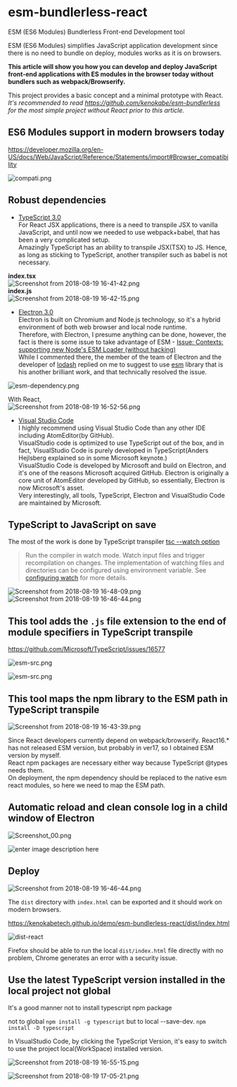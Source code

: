 

# esm-bundlerless-react

ESM (ES6 Modules) Bundlerless Front-end Development tool

ESM (ES6 Modules)  simplifies JavaScript application development since there is no need to bundle on deploy, modules works as it is on browsers.

**This article will show you how you can develop and deploy JavaScript front-end applications with ES modules in the browser today without bundlers such as webpack/Browserify.**

This project provides a basic concept and a minimal prototype with React.  
*It's recommended to read https://github.com/kenokabe/esm-bundlerless for the most simple project without React prior to this article.*


## ES6 Modules support in modern browsers today
https://developer.mozilla.org/en-US/docs/Web/JavaScript/Reference/Statements/import#Browser_compatibility

![compati.png](https://kenokabetech.github.io/img/ts-react-electron/compati.png)

## Robust dependencies

- [TypeScript 3.0](https://www.typescriptlang.org/)  
For React JSX applications, there is a need to transpile JSX to vanilla JavaScript, and until now we needed to use webpack+babel, that has been a very complicated setup.  
Amazingly TypeScript has an ability to transpile JSX(TSX) to JS.  Hence, as long as sticking to TypeScript, another transpiler such as babel is not necessary.  

**index.tsx**  
![Screenshot from 2018-08-19 16-41-42.png](https://kenokabetech.github.io/img/ts-react-electron/Screenshot%20from%202018-08-19%2016-41-42.png)  
**index.js**  
![Screenshot from 2018-08-19 16-42-15.png](https://kenokabetech.github.io/img/ts-react-electron/Screenshot%20from%202018-08-19%2016-42-15.png)

- [Electron 3.0](https://electronjs.org/)  
Electron is built on Chromium and Node.js technology, so it's a hybrid environment of both web browser and local node runtime.  
Therefore, with Electron, I presume anything can be done, however, the fact is there is some issue to take advantage of ESM - [Issue: Contexts: supporting new Node's ESM Loader (without hacking)](https://github.com/electron/node/issues/33)  
While I commented there, the member of the team of Electron and the developer of [lodash](https://www.npmjs.com/package/lodash) replied on me to suggest to use [esm](https://www.npmjs.com/package/esm) library that is his another brilliant work, and that technically resolved the issue.  

![esm-dependency.png](https://kenokabetech.github.io/img/ts-react-electron/esm-dependency.png)

With React,  
![Screenshot from 2018-08-19 16-52-56.png](https://kenokabetech.github.io/img/ts-react-electron/Screenshot%20from%202018-08-19%2016-52-56.png)


- [Visual Studio Code ](https://code.visualstudio.com/)  
I highly recommend using Visual Studio Code than any other IDE including AtomEditor(by GitHub).  
VisualStudio code is optimized to use TypeScript out of the box, and in fact, VisualStudio Code is purely developed in TypeScript(Anders Hejlsberg explained so in some Microsoft keynote.)    
VisualStudio Code is developed by Microsoft and build on Electron, and it's one of the reasons Microsoft acquired GitHub. Electron is originally a core unit of AtomEditor developed by GitHub, so essentially, Electron is now Microsoft's asset.  
Very interestingly, all tools, TypeScript, Electron and VisualStudio Code are maintained by Microsoft. 

## TypeScript to JavaScript on save

The most of the work is done by TypeScript transpiler
[tsc --watch option](https://www.typescriptlang.org/docs/handbook/compiler-options.html)
>Run the compiler in watch mode. Watch input files and trigger recompilation on changes. The implementation of watching files and directories can be configured using environment variable. See [configuring watch](https://www.typescriptlang.org/docs/handbook/configuring-watch.html) for more details.
>
![Screenshot from 2018-08-19 16-48-09.png](https://kenokabetech.github.io/img/ts-react-electron/Screenshot%20from%202018-08-19%2016-48-09.png)
![Screenshot from 2018-08-19 16-46-44.png](https://kenokabetech.github.io/img/ts-react-electron/Screenshot%20from%202018-08-19%2016-46-44.png)

## This tool adds the `.js` file extension to the end of module specifiers in TypeScript transpile
https://github.com/Microsoft/TypeScript/issues/16577

![esm-src.png](https://kenokabetech.github.io/img/ts-react-electron/esm-ts.png)

![esm-src.png](https://kenokabetech.github.io/img/ts-react-electron/esm-js.png)

## This tool maps the npm library to the ESM path in TypeScript transpile

![Screenshot from 2018-08-19 16-43-39.png](https://kenokabetech.github.io/img/ts-react-electron/Screenshot%20from%202018-08-19%2016-43-39.png)

Since React developers currently depend on webpack/browserify. React16.* has not released ESM version, but probably in ver17, so I obtained ESM version by myself.  
React npm packages are necessary either way because TypeScript @types needs them.  
On deployment, the npm dependency should be replaced to the native esm react modules, so here we need to map the ESM path.


## Automatic reload and clean console log in a child window of Electron

![Screenshot_00.png](https://kenokabetech.github.io/img/ts-react-electron/Screenshot_00.png)

![enter image description here](https://kenokabetech.github.io/img/ts-react-electron/Screenshot%20from%202018-08-19%2016-41-05.png)

## Deploy

![Screenshot from 2018-08-19 16-46-44.png](https://kenokabetech.github.io/img/ts-react-electron/Screenshot%20from%202018-08-19%2016-46-44.png)

The `dist` directory with `index.html` can be exported and it should work on modern browsers. 

https://kenokabetech.github.io/demo/esm-bundlerless-react/dist/index.html

![dist-react](https://kenokabetech.github.io/img/ts-react-electron/reactdeploy.png)



Firefox should be able to run the local `dist/index.html` file directly with no problem, Chrome generates an error with a security issue.

 ## Use the latest TypeScript version installed in the local project not global

It's a good manner not to install typescript npm package 

not to global 
`npm install -g typescript`
but to local --save-dev.
`npm install -D typescript`

In VisualStudio Code, by clicking the TypeScript Version, it's easy to switch to use the project local(WorkSpace) installed version.

![Screenshot from 2018-08-19 16-55-15.png](https://kenokabetech.github.io/img/ts-react-electron/Screenshot%20from%202018-08-19%2016-55-15.png)

 
![Screenshot from 2018-08-19 17-05-21.png](https://kenokabetech.github.io/img/ts-react-electron/Screenshot%20from%202018-08-19%2017-05-21.png) 
  


 
